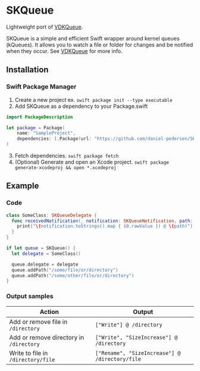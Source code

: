 # SKQueue
Lightweight port of [VDKQueue](https://github.com/bdkjones/VDKQueue).

SKQueue is a simple and efficient Swift wrapper around kernel queues (kQueues). It allows you to watch a file or folder for changes and be notified when they occur. See [VDKQueue](https://github.com/bdkjones/VDKQueue) for more info.

## Installation

### Swift Package Manager

1. Create a new project ex. `swift package init --type executable`
2. Add SKQueue as a dependency to your Package.swift
```swift
import PackageDescription

let package = Package(
    name: "SampleProject",
    dependencies: [.Package(url: "https://github.com/daniel-pedersen/SKQueue.git", majorVersion: 1)]
)
```
3. Fetch dependencies. `swift package fetch`
4. (Optional) Generate and open an Xcode project. `swift package generate-xcodeproj && open *.xcodeproj`

## Example
### Code
```swift
class SomeClass: SKQueueDelegate {
  func receivedNotification(_ notification: SKQueueNotification, path: String, queue: SKQueue) {
    print("\(notification.toStrings().map { $0.rawValue }) @ \(path)")
  }
}

if let queue = SKQueue() {
  let delegate = SomeClass()

  queue.delegate = delegate
  queue.addPath("/some/file/or/directory")
  queue.addPath("/some/other/file/or/directory")
}
```

### Output samples
Action | Output
------ | ----------------------
Add or remove file in `/directory` | `["Write"] @ /directory`
Add or remove directory in `/directory` | `["Write", "SizeIncrease"] @ /directory`
Write to file in `/directory/file` | `["Rename", "SizeIncrease"] @ /directory/file`
